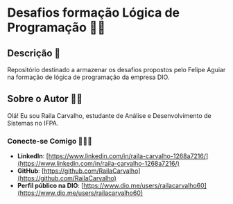# Desafios formação Lógica de Programação 👩‍💻
## Descrição 📒
Repositório destinado a armazenar os desafios propostos pelo Felipe Aguiar na formação de lógica de programação da empresa DIO.

## Sobre o Autor 👩‍💻
Olá! Eu sou Raila Carvalho, estudante de Análise e Desenvolvimento de Sistemas no IFPA.

### Conecte-se Comigo 🧑‍🤝‍🧑
- **LinkedIn**: [https://www.linkedin.com/in/raila-carvalho-1268a7216/](https://www.linkedin.com/in/raila-carvalho-1268a7216/)
- **GitHub**: [https://github.com/RailaCarvalho](https://github.com/RailaCarvalho)
- **Perfil público na DIO**: [https://www.dio.me/users/railacarvalho60](https://www.dio.me/users/railacarvalho60)
